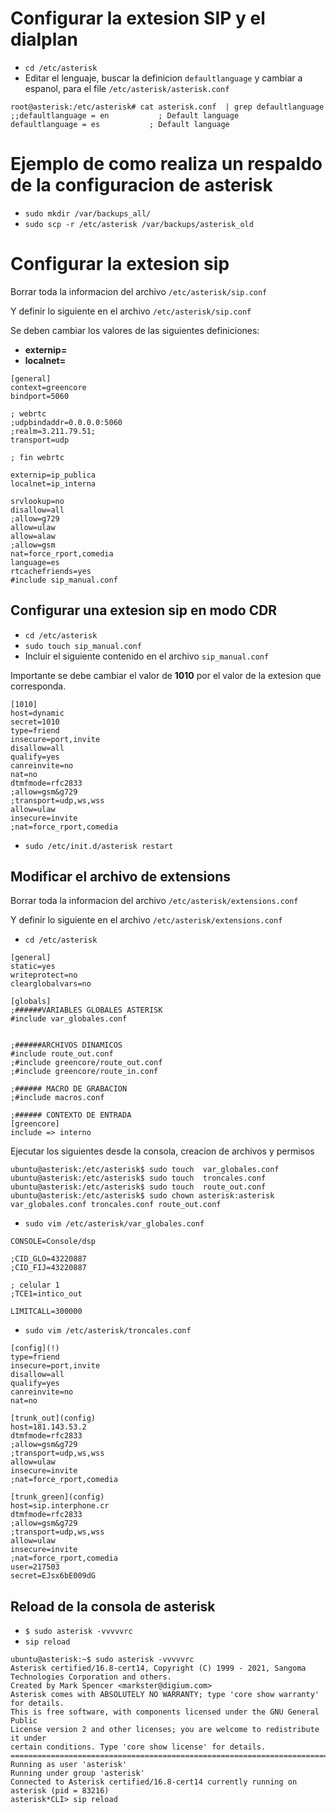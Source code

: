# Configurar la extesion SIP y el dialplan
* `cd /etc/asterisk`
* Editar el lenguaje, buscar la definicion `defaultlanguage` y cambiar a espanol, para el file `/etc/asterisk/asterisk.conf`

```
root@asterisk:/etc/asterisk# cat asterisk.conf  | grep defaultlanguage
;;defaultlanguage = en           ; Default language
defaultlanguage = es           ; Default language
```
# Ejemplo de como realiza un respaldo de la configuracion de asterisk

* `sudo mkdir /var/backups_all/`
* `sudo scp -r /etc/asterisk /var/backups/asterisk_old`

# Configurar la extesion sip

Borrar toda la informacion del archivo `/etc/asterisk/sip.conf`

Y definir lo siguiente en el archivo `/etc/asterisk/sip.conf`

Se deben cambiar los valores de las siguientes definiciones:

* **externip=**
* **localnet=**

```
[general]
context=greencore
bindport=5060

; webrtc
;udpbindaddr=0.0.0.0:5060
;realm=3.211.79.51;
transport=udp

; fin webrtc

externip=ip_publica
localnet=ip_interna

srvlookup=no
disallow=all
;allow=g729
allow=ulaw
allow=alaw
;allow=gsm
nat=force_rport,comedia
language=es
rtcachefriends=yes
#include sip_manual.conf
```

## Configurar una extesion sip en modo CDR
* `cd /etc/asterisk`
* `sudo touch sip_manual.conf`
* Incluir el siguiente contenido en el archivo `sip_manual.conf`

Importante se debe cambiar el valor de **1010** por el valor de la extesion que corresponda. 

```
[1010]
host=dynamic
secret=1010
type=friend
insecure=port,invite
disallow=all
qualify=yes
canreinvite=no
nat=no
dtmfmode=rfc2833
;allow=gsm&g729
;transport=udp,ws,wss
allow=ulaw
insecure=invite
;nat=force_rport,comedia
```
* `sudo /etc/init.d/asterisk restart`

## Modificar el archivo de extensions

Borrar toda la informacion del archivo `/etc/asterisk/extensions.conf`

Y definir lo siguiente en el archivo `/etc/asterisk/extensions.conf`

* `cd /etc/asterisk`

```
[general]
static=yes
writeprotect=no
clearglobalvars=no

[globals]
;######VARIABLES GLOBALES ASTERISK
#include var_globales.conf


;######ARCHIVOS DINAMICOS
#include route_out.conf
;#include greencore/route_out.conf
;#include greencore/route_in.conf

;###### MACRO DE GRABACION
;#include macros.conf

;###### CONTEXTO DE ENTRADA
[greencore]
include => interno
```
Ejecutar los siguientes desde la consola, creacion de archivos y permisos

```
ubuntu@asterisk:/etc/asterisk$ sudo touch  var_globales.conf
ubuntu@asterisk:/etc/asterisk$ sudo touch  troncales.conf
ubuntu@asterisk:/etc/asterisk$ sudo touch  route_out.conf
ubuntu@asterisk:/etc/asterisk$ sudo chown asterisk:asterisk var_globales.conf troncales.conf route_out.conf
```

* `sudo vim /etc/asterisk/var_globales.conf`

```
CONSOLE=Console/dsp

;CID_GLO=43220887
;CID_FIJ=43220887

; celular 1
;TCE1=intico_out

LIMITCALL=300000
```
* `sudo vim /etc/asterisk/troncales.conf`



```
[config](!)
type=friend
insecure=port,invite
disallow=all
qualify=yes
canreinvite=no
nat=no

[trunk_out](config)
host=181.143.53.2
dtmfmode=rfc2833
;allow=gsm&g729
;transport=udp,ws,wss
allow=ulaw
insecure=invite
;nat=force_rport,comedia

[trunk_green](config)
host=sip.interphone.cr
dtmfmode=rfc2833
;allow=gsm&g729
;transport=udp,ws,wss
allow=ulaw
insecure=invite
;nat=force_rport,comedia
user=217503
secret=EJsx6bE009dG
```

## Reload de la consola de asterisk

* `$ sudo asterisk -vvvvvrc`
* `sip reload`

```
ubuntu@asterisk:~$ sudo asterisk -vvvvvrc
Asterisk certified/16.8-cert14, Copyright (C) 1999 - 2021, Sangoma Technologies Corporation and others.
Created by Mark Spencer <markster@digium.com>
Asterisk comes with ABSOLUTELY NO WARRANTY; type 'core show warranty' for details.
This is free software, with components licensed under the GNU General Public
License version 2 and other licenses; you are welcome to redistribute it under
certain conditions. Type 'core show license' for details.
=========================================================================
Running as user 'asterisk'
Running under group 'asterisk'
Connected to Asterisk certified/16.8-cert14 currently running on asterisk (pid = 83216)
asterisk*CLI> sip reload
```








